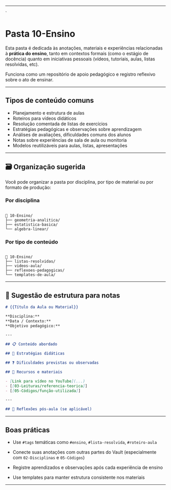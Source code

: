

---
`
#  Pasta 10-Ensino

Esta pasta é dedicada às anotações, materiais e experiências relacionadas à **prática do ensino**, tanto em contextos formais (como o estágio de docência) quanto em iniciativas pessoais (vídeos, tutoriais, aulas, listas resolvidas, etc).

Funciona como um repositório de apoio pedagógico e registro reflexivo sobre o ato de ensinar.

---

##  Tipos de conteúdo comuns

- Planejamento e estrutura de aulas
- Roteiros para vídeos didáticos
- Resolução comentada de listas de exercícios
- Estratégias pedagógicas e observações sobre aprendizagem
- Análises de avaliações, dificuldades comuns dos alunos
- Notas sobre experiências de sala de aula ou monitoria
- Modelos reutilizáveis para aulas, listas, apresentações

---

## 🗃️ Organização sugerida

Você pode organizar a pasta por disciplina, por tipo de material ou por formato de produção:

### Por disciplina
```

📁 10-Ensino/  
├── geometria-analitica/  
├── estatistica-basica/  
└── algebra-linear/

```

### Por tipo de conteúdo
```

📁 10-Ensino/  
├── listas-resolvidas/  
├── videos-aula/  
├── reflexoes-pedagogicas/  
└── templates-de-aula/

````

---

## 📄 Sugestão de estrutura para notas

```markdown
# {{Título da Aula ou Material}}

**Disciplina:**  
**Data / Contexto:**  
**Objetivo pedagógico:**  

---

## 📋 Conteúdo abordado

## 📝 Estratégias didáticas

## ❓ Dificuldades previstas ou observadas

## 🔗 Recursos e materiais

- [Link para vídeo no YouTube](...)
- [[03-Leituras/referencia-teorica]]
- [[05-Códigos/função-utilizada]]

---

## 💭 Reflexões pós-aula (se aplicável)
````

---

##  Boas práticas

- Use `#tags` temáticas como `#ensino`, `#lista-resolvida`, `#roteiro-aula`
    
- Conecte suas anotações com outras partes do Vault (especialmente com `02-Disciplinas` e `05-Códigos`)
    
- Registre aprendizados e observações após cada experiência de ensino
    
- Use templates para manter estrutura consistente nos materiais
    



---


